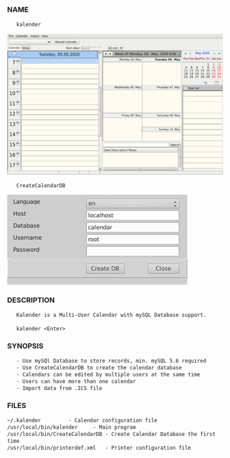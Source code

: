 ### NAME

       kalender

![Main Page](/res/main-window.png)

       CreateCalendarDB

![Main Page](/res/create-window.png)

### DESCRIPTION

       Kalender is a Multi-User Calendar with mySQL Database support.

       kalender <Enter>

### SYNOPSIS

       - Use mySQl Database to store records, min. mySQL 5.6 required
       - Use CreateCalendarDB to create the calendar database
       - Calendars can be edited by multiple users at the same time
       - Users can have more than one calendar
       - Import data from .ICS file

### FILES
    ~/.kalender			- Calendar configuration file
    /usr/local/bin/kalender		- Main program
    /usr/local/bin/CreateCalendarDB	- Create Calendar Database the first time
    /usr/local/bin/printerdef.xml	- Printer configuration file
